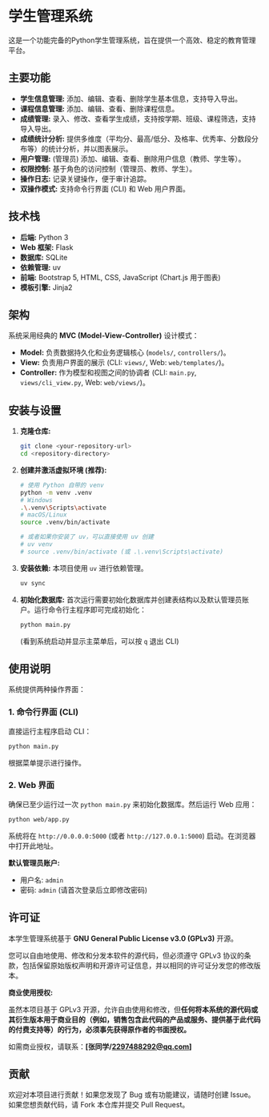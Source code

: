 # 学生管理系统

这是一个功能完备的Python学生管理系统，旨在提供一个高效、稳定的教育管理平台。

## 主要功能

*   **学生信息管理:** 添加、编辑、查看、删除学生基本信息，支持导入导出。
*   **课程信息管理:** 添加、编辑、查看、删除课程信息。
*   **成绩管理:** 录入、修改、查看学生成绩，支持按学期、班级、课程筛选，支持导入导出。
*   **成绩统计分析:** 提供多维度（平均分、最高/低分、及格率、优秀率、分数段分布等）的统计分析，并以图表展示。
*   **用户管理:** (管理员) 添加、编辑、查看、删除用户信息（教师、学生等）。
*   **权限控制:** 基于角色的访问控制（管理员、教师、学生）。
*   **操作日志:** 记录关键操作，便于审计追踪。
*   **双操作模式:** 支持命令行界面 (CLI) 和 Web 用户界面。

## 技术栈

*   **后端:** Python 3
*   **Web 框架:** Flask
*   **数据库:** SQLite
*   **依赖管理:** uv
*   **前端:** Bootstrap 5, HTML, CSS, JavaScript (Chart.js 用于图表)
*   **模板引擎:** Jinja2

## 架构

系统采用经典的 **MVC (Model-View-Controller)** 设计模式：

*   **Model:** 负责数据持久化和业务逻辑核心 (`models/`, `controllers/`)。
*   **View:** 负责用户界面的展示 (CLI: `views/`, Web: `web/templates/`)。
*   **Controller:** 作为模型和视图之间的协调者 (CLI: `main.py`, `views/cli_view.py`, Web: `web/views/`)。

## 安装与设置

1.  **克隆仓库:**
    ```bash
    git clone <your-repository-url>
    cd <repository-directory>
    ```

2.  **创建并激活虚拟环境 (推荐):**
    ```bash
    # 使用 Python 自带的 venv
    python -m venv .venv
    # Windows
    .\.venv\Scripts\activate
    # macOS/Linux
    source .venv/bin/activate
    
    # 或者如果你安装了 uv，可以直接使用 uv 创建
    # uv venv
    # source .venv/bin/activate (或 .\.venv\Scripts\activate)
    ```

3.  **安装依赖:**
    本项目使用 `uv` 进行依赖管理。
    ```bash
    uv sync
    ```

4.  **初始化数据库:**
    首次运行需要初始化数据库并创建表结构以及默认管理员账户。运行命令行主程序即可完成初始化：
    ```bash
    python main.py 
    ```
    (看到系统启动并显示主菜单后，可以按 `q` 退出 CLI)

## 使用说明

系统提供两种操作界面：

### 1. 命令行界面 (CLI)

直接运行主程序启动 CLI：

```bash
python main.py
```

根据菜单提示进行操作。

### 2. Web 界面

确保已至少运行过一次 `python main.py` 来初始化数据库。然后运行 Web 应用：

```bash
python web/app.py
```

系统将在 `http://0.0.0.0:5000` (或者 `http://127.0.0.1:5000`) 启动。在浏览器中打开此地址。

**默认管理员账户:**

*   用户名: `admin`
*   密码: `admin` (请首次登录后立即修改密码)

## 许可证

本学生管理系统基于 **GNU General Public License v3.0 (GPLv3)** 开源。

您可以自由地使用、修改和分发本软件的源代码，但必须遵守 GPLv3 协议的条款，包括保留原始版权声明和开源许可证信息，并以相同的许可证分发您的修改版本。

**商业使用授权:**

虽然本项目基于 GPLv3 开源，允许自由使用和修改，但**任何将本系统的源代码或其衍生版本用于商业目的（例如，销售包含此代码的产品或服务、提供基于此代码的付费支持等）的行为，必须事先获得原作者的书面授权。**

如需商业授权，请联系：**[张同学/2297488292@qq.com]**

## 贡献

欢迎对本项目进行贡献！如果您发现了 Bug 或有功能建议，请随时创建 Issue。如果您想贡献代码，请 Fork 本仓库并提交 Pull Request。